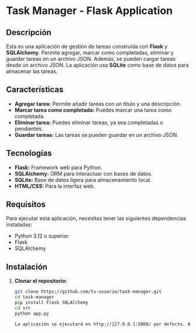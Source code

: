 # Task Manager - Flask Application

## Descripción

Esta es una aplicación de gestión de tareas construida con **Flask** y **SQLAlchemy**. Permite agregar, marcar como completadas, eliminar y guardar tareas en un archivo JSON. Además, se pueden cargar tareas desde un archivo JSON. La aplicación usa **SQLite** como base de datos para almacenar las tareas.

## Características

- **Agregar tarea:** Permite añadir tareas con un título y una descripción.
- **Marcar tarea como completada:** Puedes marcar una tarea como completada.
- **Eliminar tarea:** Puedes eliminar tareas, ya sea completadas o pendientes.
- **Guardar tareas:** Las tareas se pueden guardar en un archivo JSON.

## Tecnologías

- **Flask:** Framework web para Python.
- **SQLAlchemy:** ORM para interactuar con bases de datos.
- **SQLite:** Base de datos ligera para almacenamiento local.
- **HTML/CSS:** Para la interfaz web.

## Requisitos

Para ejecutar esta aplicación, necesitas tener las siguientes dependencias instaladas:

- Python 3.12 o superior
- Flask
- SQLAlchemy

## Instalación

1. **Clonar el repositorio:**

   ```bash
   git clone https://github.com/tu-usuario/task-manager.git
   cd task-manager
   pip install Flask SQLAlchemy
   cd src
   python app.py

   La aplicación se ejecutará en http://127.0.0.1:5000/ por defecto. Abre tu navegador y accede a esta URL para usar la aplicación de gestión de tareas.

